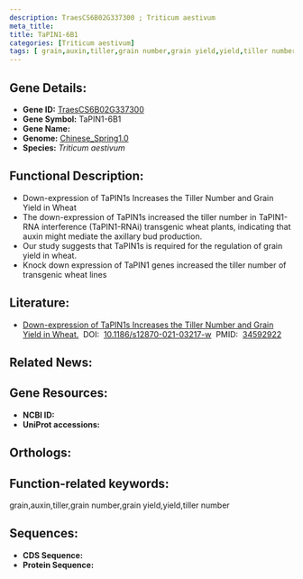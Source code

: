 ```yaml
---
description: TraesCS6B02G337300 ; Triticum aestivum
meta_title:
title: TaPIN1-6B1
categories: [Triticum aestivum]
tags: [ grain,auxin,tiller,grain number,grain yield,yield,tiller number ]
---
```


## Gene Details:
- **Gene ID:**	[TraesCS6B02G337300]()
- **Gene Symbol:** TaPIN1-6B1
- **Gene Name:** 
- **Genome:** [Chinese_Spring1.0]()
- **Species:** *Triticum aestivum*

## Functional Description:
   - Down-expression of TaPIN1s Increases the Tiller Number and Grain Yield in Wheat
   - The down-expression of TaPIN1s increased the tiller number in TaPIN1-RNA interference (TaPIN1-RNAi) transgenic wheat plants, indicating that auxin might mediate the axillary bud production.
   - Our study suggests that TaPIN1s is required for the regulation of grain yield in wheat.
   - Knock down expression of TaPIN1 genes increased the tiller number of transgenic wheat lines

## Literature:
   - [Down-expression of TaPIN1s Increases the Tiller Number and Grain Yield in Wheat.]( https://bmcplantbiol.biomedcentral.com/articles/10.1186/s12870-021-03217-w)&nbsp;&nbsp;DOI:&nbsp;&nbsp;[10.1186/s12870-021-03217-w](https://bmcplantbiol.biomedcentral.com/articles/10.1186/s12870-021-03217-w)&nbsp;&nbsp;PMID:&nbsp;&nbsp;[34592922](https://pubmed.ncbi.nlm.nih.gov/34592922/)

## Related News:

## Gene Resources:
- **NCBI ID:** [](https://www.ncbi.nlm.nih.gov/gene/?term=)
- **UniProt accessions:** [](https://www.uniprot.org/uniprotkb//entry)

## Orthologs:

## Function-related keywords:
grain,auxin,tiller,grain number,grain yield,yield,tiller number

## Sequences:
- **CDS Sequence:**
- **Protein Sequence:**
